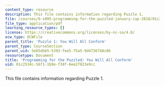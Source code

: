 ```yaml
---
content_type: resource
description: This file contains information regarding Puzzle 1.
file: /courses/6-s095-programming-for-the-puzzled-january-iap-2018/01c2534c56f11b9ef38f6ee2f023e9cc_MIT6_S095IAP18_Puzzle_1.pdf
file_type: application/pdf
learning_resource_types: []
license: https://creativecommons.org/licenses/by-nc-sa/4.0/
ocw_type: OCWFile
parent_title: 'Puzzle 1: You Will All Conform'
parent_type: CourseSection
parent_uid: 5e65dbb5-5393-fee5-75a5-9d4736748c86
resourcetype: Document
title: 'Programming for the Puzzled: You Will All Conform'
uid: 01c2534c-56f1-1b9e-f38f-6ee2f023e9cc
---
```

This file contains information regarding Puzzle 1.